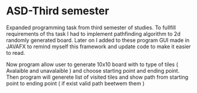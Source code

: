 # ASD-Third semester
Expanded programming task from third semester of studies. To  fullfill requirements of ths task I had to implement pathfinding algorithm to 2d randomly generated board. Later on I added to these program GUI made in JAVAFX to remind myself this framework and update code to make it easier to read.

Now program allow user to generate 10x10 board with to type of tiles ( Avalaible and unavalaible ) and choose starting point and ending point. Then program will generete list of visited  tiles and show path from starting point to ending point ( if exist valid path beetwem them )
